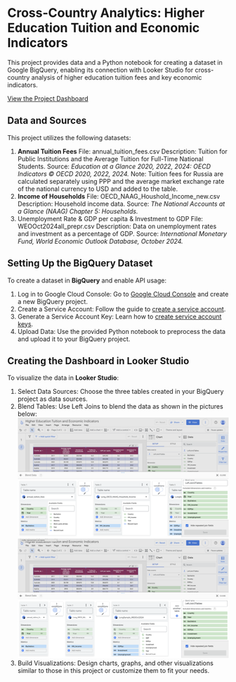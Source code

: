 # Cross-Country Analytics: Higher Education Tuition and Economic Indicators
This project provides data and a Python notebook for creating a dataset in Google BigQuery, enabling its connection with Looker Studio for cross-country analysis of higher education tuition fees and key economic indicators.

[View the Project Dashboard](https://lookerstudio.google.com/s/iV0w5dVmWlI)

## Data and Sources
This project utilizes the following datasets:
1. **Annual Tuition Fees**
File: annual_tuition_fees.csv
Description: Tuition for Public Institutions and the Average Tuition for Full-Time National Students.
Source: *Education at a Glance 2020, 2022, 2024: OECD Indicators © OECD 2020, 2022, 2024.*
Note: Tuition fees for Russia are calculated separately using PPP and the average market exchange rate of the national currency to USD and added to the table.
2. **Income of Households**
File: OECD_NAAG_Houshold_Income_new.csv
Description: Household income data.
Source: *The National Accounts at a Glance (NAAG) Chapter 5: Households.*
3. Unemployment Rate & GDP per capita & Investment to GDP
File: WEOOct2024all_prepr.csv
Description: Data on unemployment rates and investment as a percentage of GDP.
Source: *International Monetary Fund, World Economic Outlook Database, October 2024.*

## Setting Up the BigQuery Dataset
To create a dataset in **BigQuery** and enable API usage:
1. Log in to Google Cloud Console:
  Go to [Google Cloud Console](https://console.cloud.google.com/) and create a new BigQuery project.
2. Create a Service Account:
  Follow the guide to [create a service account](https://cloud.google.com/iam/docs/service-accounts-create).
3. Generate a Service Account Key:
  Learn how to [create service account keys](https://cloud.google.com/iam/docs/keys-create-delete).
4. Upload Data:
  Use the provided Python notebook to preprocess the data and upload it to your BigQuery project.

## Creating the Dashboard in Looker Studio
To visualize the data in **Looker Studio**:
1. Select Data Sources:
  Choose the three tables created in your BigQuery project as data sources.
2. Blend Tables:
  Use Left Joins to blend the data as shown in the pictures below:
  ![Left Join of Tabel1 and Table2](Images/DataSource_LeftJoin3Tables_1-2.png)
  ![One more Left Join of Table3](Images/DataSource_LeftJoin3Tables_3.png)
3. Build Visualizations:
  Design charts, graphs, and other visualizations similar to those in this project or customize them to fit your needs.